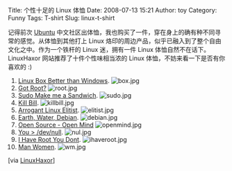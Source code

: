 Title: 个性十足的 Linux 体恤
Date: 2008-07-13 15:21
Author: toy
Category: Funny
Tags: T-shirt
Slug: linux-t-shirt

记得前次 [Ubuntu](http://linuxtoy.org/tag/ubuntu)
中文社区出体恤，我也购买了一件，穿在身上的确有种不同寻常的感觉。从体恤到其他打上
Linux 烙印的周边产品，似乎已融入到了整个自由文化之中。作为一个铁杆的
Linux 迷，拥有一件 Linux 体恤自然不在话下。LinuxHaxor
网站推荐了十件个性味相当浓的 Linux 体恤，不妨来看一下是否有你喜欢的 :)

1.  [Linux Box Better than
    Windows](http://www.computergear.com/linuxboxtshirt.html).
    ![box.jpg](http://i.linuxtoy.org/i/2008/07/box.jpg)
2.  [Got Root?](http://www.thinkgeek.com/tshirts/itdepartment/280d/)
    ![root.jpg](http://i.linuxtoy.org/i/2008/07/root.jpg)
3.  [Sudo Make me a Sandwich](http://store.xkcd.com/).
    ![sudo.jpg](http://i.linuxtoy.org/i/2008/07/sudo.jpg)
4.  [Kill Bill](http://www.splitreason.com/product/99).
    ![killbill.jpg](http://i.linuxtoy.org/i/2008/07/killbill.jpg)
5.  [Arrogant Linux
    Elitist](http://www.jinx.com/men/shirts/geek/arrogant_linux_elitist.html?catid=83).
    ![elitist.jpg](http://i.linuxtoy.org/i/2008/07/elitist.jpg)
6.  [Earth, Water,
    Debian](http://t-shirts.cafepress.com/item/white-tshirt/105450540).
    ![debian.jpg](http://i.linuxtoy.org/i/2008/07/debian.jpg)
7.  [Open Source - Open
    Mind](http://www.cafepress.com/tuxcomputers.168160264)
    ![openmind.jpg](http://i.linuxtoy.org/i/2008/07/openmind.jpg)
8.  [You >
    /dev/null](http://www.force18.co.uk/you-devnull-unixlinux-tshirt-p-269.html).
    ![nul.jpg](http://i.linuxtoy.org/i/2008/07/nul.jpg)
9.  [I Have Root You
    Dont](http://www.sipsearch.com/shirts/cpshop.cgi/geek.curiousinkling-87069323+i-have-root-you-dont-black-t-shirt.html).
    ![ihaveroot.jpg](http://i.linuxtoy.org/i/2008/07/ihaveroot.jpg)
10. [Man
    Women](http://www.thinkgeek.com/tshirts/itdepartment/5b7e/zoom/).
    ![wm.jpg](http://i.linuxtoy.org/i/2008/07/wm.jpg)

[via
[LinuxHaxor](http://www.linuxhaxor.net/2008/07/12/10-awesome-linux-t-shirt/)]
